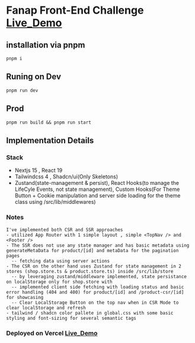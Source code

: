 # Fanap Front-End Challenge [Live_Demo](https://fanap-challenge.vercel.app)
## installation via pnpm
```
pnpm i
```
## Runing on Dev
```
pnpm run dev
```
## Prod
```
pnpm run build && pnpm run start
```
## Implementation Details
### Stack

<ul>
  <li> Nextjs 15 , React 19</li>
  <li> Tailwindcss 4 , Shadcn/ui(Only Skeletons) </li>
  <li> Zustand(state-management & persist), React Hooks(to manage the LifeCyle Events, not state management), Custom Hooks(For Theme Button + Cookie manipulation and server side loading for the theme class using /src/lib/middlewares) </li>
</ul>

### Notes
```
I've implemented both CSR and SSR approaches
- utilized App Router with 1 simple layout , simple <TopNav /> and <Footer />
- The SSR does not use any state manager and has basic metadata using generateMetaData for product/[id] and metaData for the pagination pages
  -- fetching data using server actions
- The CSR on the other hand uses Zustand for state management in 2 stores (shop.store.ts & product.store.ts) inside /src/lib/store
  -- by leveraging zustand/middleware implemented, state persistance on localStorage only for shop.store with
  -- implemented client side fetching with loading status and basic error handling (404 and 400) for product/[id] and /product-csr/[id] for showcasing
  -- Clear LocalStorage Button on the top nav when in CSR Mode to clear localStorage and refresh
- tailwind / shadcn color pallete in global.css with some basic styling and font-sizing for several semantic tags
```
### Deployed on Vercel [Live_Demo](https://fanap-challenge.vercel.app)
